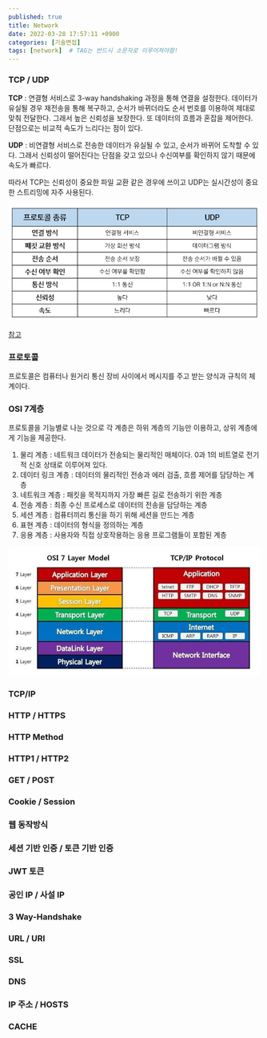 ```yaml
---
published: true
title: Network
date: 2022-03-28 17:57:11 +0900
categories: [기술면접]
tags: [network]  # TAG는 반드시 소문자로 이루어져야함!
---
```


### TCP / UDP
__TCP__ : 연결형 서비스로 3-way handshaking 과정을 통해 연결을 설정한다. 데이터가 유실될 경우 재전송을 통해 복구하고, 순서가 바뀌더라도 순서 번호를 이용하여 제대로 맞춰 전달한다.
그래서 높은 신뢰성을 보장한다. 또 데이터의 흐름과 혼잡을 제어한다. 단점으로는 비교적 속도가 느리다는 점이 있다.

__UDP__ : 비연결형 서비스로 전송한 데이터가 유실될 수 있고, 순서가 바뀌어 도착할 수 있다. 그래서 신뢰성이 떨어진다는 단점을 갖고 있으나 수신여부를 확인하지 않기 때문에 속도가 빠르다.

따라서 TCP는 신뢰성이 중요한 파일 교환 같은 경우에 쓰이고 UDP는 실시간성이 중요한 스트리밍에 자주 사용된다.

<img src="/assets/img/posting_img/tcp_udp.PNG" width="800px">

[참고](https://mangkyu.tistory.com/91)

### 프로토콜
프로토콜은 컴퓨터나 원거리 통신 장비 사이에서 메시지를 주고 받는 양식과 규칙의 체계이다.

### OSI 7계층
프로토콜을 기능별로 나눈 것으로 각 계층은 하위 계층의 기능만 이용하고, 상위 계층에게 기능을 제공한다.

1) 물리 계층 : 네트워크 데이터가 전송되는 물리적인 매체이다. 0과 1의 비트열로 전기적 신호 상태로 이루어져 있다.
2) 데이터 링크 계층 : 데이터의 물리적인 전송과 에러 검출, 흐름 제어를 담당하는 계층
3) 네트워크 계층 : 패킷을 목적지까지 가장 빠른 길로 전송하기 위한 계층
4) 전송 계층 : 최종 수신 프로세스로 데이터의 전송을 담당하는 계층
5) 세션 계층 : 컴퓨터끼리 통신을 하기 위해 세션을 만드는 계층
6) 표현 계층 : 데이터의 형식을 정의하는 계층
7) 응용 계층 : 사용자와 직접 상호작용하는 응용 프로그램들이 포함된 계층

<img src="/assets/img/posting_img/OSI7.PNG" width="800px">

### TCP/IP


### HTTP / HTTPS


### HTTP Method


### HTTP1 / HTTP2


### GET / POST


### Cookie / Session


### 웹 동작방식


### 세션 기반 인증 / 토큰 기반 인증


### JWT 토큰


### 공인 IP / 사설 IP


### 3 Way-Handshake


### URL / URI


### SSL


### DNS


### IP 주소 / HOSTS


### CACHE
